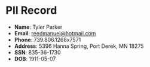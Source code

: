 # PII Record
- **Name**: Tyler Parker
- **Email**: reedmanuel@hotmail.com
- **Phone**: 739.806.1268x7571
- **Address**: 5396 Hanna Spring, Port Derek, MN 18275
- **SSN**: 835-36-1730
- **DOB**: 1911-05-07
